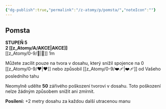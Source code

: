 ```yaml
---
{"dg-publish":true,"permalink":"/z-atomy/p/pomsta/","noteIcon":""}
---
```


## Pomsta  
**STUPEŇ 5**  
**2 [[z_Atomy/A/AKCE\|AKCE]]**  
[[z_Atomy/0-9/👊\|👊]] 1m

Můžete zacílit pouze na tvora v dosahu, který snížil spojence na 0 [[z_Atomy/0-9/❤\|❤]] nebo způsobil [[z_Atomy/0-9/❤️‍🩹\|❤️‍🩹]] od Vašeho posledního tahu

Neomylně udělte **50** zářivého poškození tvorovi v dosahu. Toto poškození nelze žádným způsobem snížit ani zmírnit.

**Posílení:** +2 metry dosahu za každou další utracenou manu